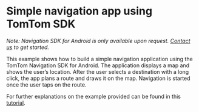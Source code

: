 # Simple navigation app using TomTom SDK

*Note: Navigation SDK for Android is only available upon request. [Contact us](https://developer.tomtom.com/tomtom-sdk-for-android/request-access "Contact us") to get started.*

This example shows how to build a simple navigation application using the TomTom Navigation SDK for Android.
The application displays a map and shows the user’s location. After the user selects a destination with a long click, the app plans a route and draws it on the map. Navigation is started once the user taps on the route.

For further explanations on the example provided can be found in this [tutorial](https://developer.tomtom.com/android/navigation/documentation/tutorials/navigation-use-case).
